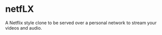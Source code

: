 # netfLX
A Netflix style clone to be served over a personal network to stream your videos and audio.
